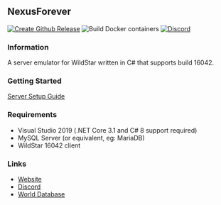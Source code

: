 ## NexusForever
[![Create Github Release](https://github.com/thetestgame/NexusForever/actions/workflows/release.yml/badge.svg)](https://github.com/thetestgame/NexusForever/actions/workflows/release.yml)
![Build Docker containers](https://github.com/thetestgame/NexusForever/workflows/Build%20Docker%20containers/badge.svg)
[![Discord](https://img.shields.io/discord/499473932131500034.svg?style=flat&logo=discord)](https://discord.gg/8wT3GEQ)

### Information
A server emulator for WildStar written in C# that supports build 16042.

### Getting Started
[Server Setup Guide](https://github.com/Rawaho/NexusForever/wiki/Installation)

### Requirements
 * Visual Studio 2019 (.NET Core 3.1 and C# 8 support required)
 * MySQL Server (or equivalent, eg: MariaDB)
 * WildStar 16042 client

### Links
 * [Website](https://emulator.ws)
 * [Discord](https://discord.gg/8wT3GEQ)
 * [World Database](https://github.com/NexusForever/NexusForever.WorldDatabase)
